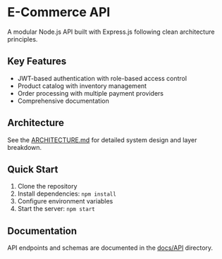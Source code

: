 # E-Commerce API

A modular Node.js API built with Express.js following clean architecture principles.

## Key Features
- JWT-based authentication with role-based access control
- Product catalog with inventory management
- Order processing with multiple payment providers
- Comprehensive documentation

## Architecture
See the [ARCHITECTURE.md](docs/ARCHITECTURE.md) for detailed system design and layer breakdown.

## Quick Start
1. Clone the repository
2. Install dependencies: `npm install`
3. Configure environment variables
4. Start the server: `npm start`

## Documentation
API endpoints and schemas are documented in the [docs/API](docs/API) directory.
